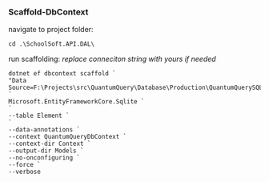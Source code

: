 ﻿### Scaffold-DbContext

navigate to project folder:

```
cd .\SchoolSoft.API.DAL\
```

run scaffolding:
_replace conneciton string with yours if needed_

```
dotnet ef dbcontext scaffold `
"Data Source=F:\Projects\src\QuantumQuery\Database\Production\QuantumQuerySQLite.db" `
Microsoft.EntityFrameworkCore.Sqlite `
`
--table Element `
`
--data-annotations `
--context QuantumQueryDbContext `
--context-dir Context `
--output-dir Models `
--no-onconfiguring `
--force `
--verbose
```
